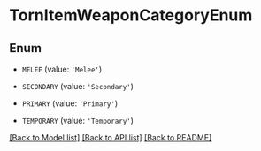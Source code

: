 # TornItemWeaponCategoryEnum


## Enum

* `MELEE` (value: `'Melee'`)

* `SECONDARY` (value: `'Secondary'`)

* `PRIMARY` (value: `'Primary'`)

* `TEMPORARY` (value: `'Temporary'`)

[[Back to Model list]](../README.md#documentation-for-models) [[Back to API list]](../README.md#documentation-for-api-endpoints) [[Back to README]](../README.md)


